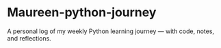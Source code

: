 # Maureen-python-journey
A personal log of my weekly Python learning journey — with code, notes, and reflections.
